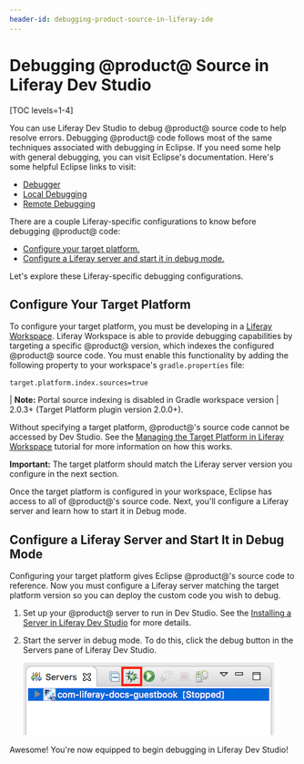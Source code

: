```yaml
---
header-id: debugging-product-source-in-liferay-ide
---
```


# Debugging @product@ Source in Liferay Dev Studio

[TOC levels=1-4]

You can use Liferay Dev Studio to debug @product@ source code to help resolve errors.
Debugging @product@ code follows most of the same techniques associated with
debugging in Eclipse. If you need some help with general debugging, you can
visit Eclipse's documentation. Here's some helpful Eclipse links to visit:

- [Debugger](http://help.eclipse.org/oxygen/index.jsp?topic=%2Forg.eclipse.jdt.doc.user%2Fconcepts%2Fcdebugger.htm&cp=1_2_9)
- [Local Debugging](http://help.eclipse.org/oxygen/index.jsp?topic=%2Forg.eclipse.jdt.doc.user%2Fconcepts%2Fclocdbug.htm&cp=1_2_11)
- [Remote Debugging](http://help.eclipse.org/oxygen/index.jsp?topic=%2Forg.eclipse.jdt.doc.user%2Fconcepts%2Fcremdbug.htm&cp=1_2_12)

There are a couple Liferay-specific configurations to know before debugging
@product@ code:

- [Configure your target platform.](#configure-your-target-platform)
- [Configure a Liferay server and start it in debug mode.](#configure-a-liferay-server-and-start-it-in-debug-mode)

Let's explore these Liferay-specific debugging configurations.

## Configure Your Target Platform

To configure your target platform, you must be developing in a
[Liferay Workspace](/docs/7-1/tutorials/-/knowledge_base/t/liferay-workspace).
Liferay Workspace is able to provide debugging capabilities by targeting a
specific @product@ version, which indexes the configured @product@ source code.
You must enable this functionality by adding the following property to your
workspace's `gradle.properties` file:

```properties
target.platform.index.sources=true
```

| **Note:** Portal source indexing is disabled in Gradle workspace version
| 2.0.3+ (Target Platform plugin version 2.0.0+).

Without specifying a target platform, @product@'s source code cannot be accessed
by Dev Studio. See the
[Managing the Target Platform in Liferay Workspace](/docs/7-1/tutorials/-/knowledge_base/t/managing-the-target-platform-for-liferay-workspace)
tutorial for more information on how this works.

**Important:** The target platform should match the Liferay server version you
configure in the next section.

Once the target platform is configured in your workspace, Eclipse has access to
all of @product@'s source code. Next, you'll configure a Liferay server and
learn how to start it in Debug mode.

## Configure a Liferay Server and Start It in Debug Mode

Configuring your target platform gives Eclipse @product@'s source code to
reference. Now you must configure a Liferay server matching the target platform
version so you can deploy the custom code you wish to debug.

1.  Set up your @product@ server to run in Dev Studio. See the
    [Installing a Server in Liferay Dev Studio](/docs/7-1/tutorials/-/knowledge_base/t/installing-a-server-in-liferay-ide)
    for more details.

2.  Start the server in debug mode. To do this, click the debug button in the 
    Servers pane of Liferay Dev Studio.

    ![Figure 1: The red box in this screenshot highlights the debug button. Click this button to start the server in debug mode.](../../../images/ide-debug.png)

Awesome! You're now equipped to begin debugging in Liferay Dev Studio!
